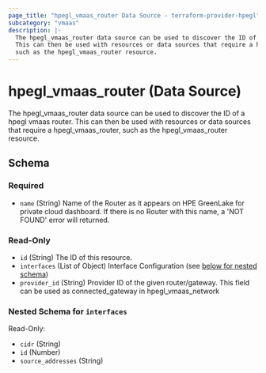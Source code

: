 ```yaml
---
page_title: "hpegl_vmaas_router Data Source - terraform-provider-hpegl"
subcategory: "vmaas"
description: |-
  The hpegl_vmaas_router data source can be used to discover the ID of a hpegl vmaas router.
  This can then be used with resources or data sources that require a hpegl_vmaas_router,
  such as the hpegl_vmaas_router resource.
---
```

# hpegl_vmaas_router (Data Source)

The hpegl_vmaas_router data source can be used to discover the ID of a hpegl vmaas router.
		This can then be used with resources or data sources that require a hpegl_vmaas_router,
		such as the hpegl_vmaas_router resource.



<!-- schema generated by tfplugindocs -->
## Schema

### Required

- `name` (String) Name of the Router as it appears on HPE GreenLake for private cloud dashboard. If there is no Router with this name, a 'NOT FOUND' error will returned.

### Read-Only

- `id` (String) The ID of this resource.
- `interfaces` (List of Object) Interface Configuration (see [below for nested schema](#nestedatt--interfaces))
- `provider_id` (String) Provider ID of the given router/gateway. This field can be used as connected_gateway in hpegl_vmaas_network

<a id="nestedatt--interfaces"></a>
### Nested Schema for `interfaces`

Read-Only:

- `cidr` (String)
- `id` (Number)
- `source_addresses` (String)


